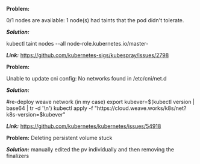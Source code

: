 **Problem:**

0/1 nodes are available: 1 node(s) had taints that the pod didn't tolerate.

***Solution:***

kubectl taint nodes --all node-role.kubernetes.io/master-

***Link:***
https://github.com/kubernetes-sigs/kubespray/issues/2798


**Problem:**

Unable to update cni config: No networks found in /etc/cni/net.d

***Solution:***

#re-deploy weave network (in my case)
export kubever=$(kubectl version | base64 | tr -d '\n')
kubectl apply -f "https://cloud.weave.works/k8s/net?k8s-version=$kubever"

***Link:***
https://github.com/kubernetes/kubernetes/issues/54918

**Problem:**
Deleting persistent volume stuck

***Solution:***
manually edited the pv individually and then removing the finalizers
